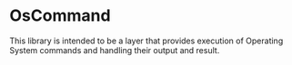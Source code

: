 # OsCommand

This library is intended to be a layer that provides execution of Operating System commands and handling their output and result.

